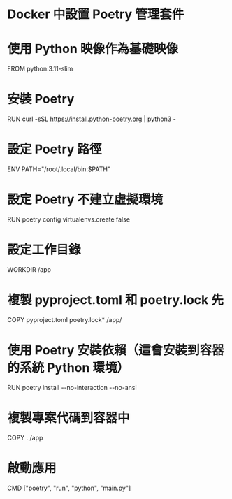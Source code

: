 # Docker 中設置 Poetry 管理套件

# 使用 Python 映像作為基礎映像
FROM python:3.11-slim

# 安裝 Poetry
RUN curl -sSL https://install.python-poetry.org | python3 -

# 設定 Poetry 路徑
ENV PATH="/root/.local/bin:$PATH"

# 設定 Poetry 不建立虛擬環境
RUN poetry config virtualenvs.create false

# 設定工作目錄
WORKDIR /app

# 複製 pyproject.toml 和 poetry.lock 先
COPY pyproject.toml poetry.lock* /app/

# 使用 Poetry 安裝依賴（這會安裝到容器的系統 Python 環境）
RUN poetry install --no-interaction --no-ansi

# 複製專案代碼到容器中
COPY . /app

# 啟動應用
CMD ["poetry", "run", "python", "main.py"]
